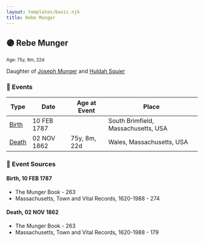 ```yaml
---
layout: templates/basic.njk
title: Rebe Munger
---
```

## 🟣 Rebe Munger
<small>Age: 75y, 8m, 22d</small>

Daughter of [Joseph Munger](/people/4/48832802) and [Huldah Squier](/people/4/40449307)

### 📆 Events

Type | Date | Age at Event | Place
------ | ------ | ------ | ------
[Birth](#event-event-2) | 10 FEB 1787 |  | South Brimfield, Massachusetts, USA
[Death](#event-event-3) | 02 NOV 1862 | 75y, 8m, 22d | Wales, Massachusetts, USA

### 📰 Event Sources

#### <a id="event-event-2"></a> Birth, 10 FEB 1787
* The Munger Book  - 263
* Massachusetts, Town and Vital Records, 1620-1988  - 274

#### <a id="event-event-3"></a> Death, 02 NOV 1862
* The Munger Book  - 263
* Massachusetts, Town and Vital Records, 1620-1988  - 179